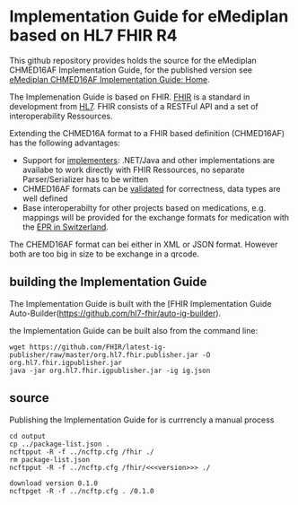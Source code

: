 # Implementation Guide for eMediplan based on HL7 FHIR R4

This github repository provides holds the source for the eMediplan CHMED16AF Implementation Guide, for the published version see 
[eMediplan CHMED16AF Implementation Guide: Home](http://chmed16af.emediplan.ch/).

The Implemenation Guide is based on FHIR. [FHIR](http://www.hl7.org/fhir) is a standard in development from [HL7](http://www.hl7.org/). FHIR consists of a RESTFul API and a set of interoperability Ressources. 

Extending the CHMED16A format to a FHIR based definition (CHMED16AF) has the following advantages:
* Support for [implementers](http://build.fhir.org/implsupport-module.html): .NET/Java and other implementations are availabe to work directly with FHIR Ressources, no separate Parser/Serializer has to be written
* CHMED16AF formats can be [validated](http://build.fhir.org/validation.html) for correctness, data types are well defined 
* Base interoperabilty for other projects based on medications, e.g. mappings will be provided for the exchange formats for medication with the [EPR in Switzerland](http://www.e-health-suisse.ch/umsetzung/00252/index.html?lang=de).

The CHEMD16AF format can bei either in XML or JSON format. However both are too big in size to be exchange in a qrcode. 


## building the Implementation Guide
The Implementation Guide is built with the [FHIR Implementation Guide Auto-Builder(https://github.com/hl7-fhir/auto-ig-builder).

the Implementation Guide can be built also from the command line:

```
wget https://github.com/FHIR/latest-ig-publisher/raw/master/org.hl7.fhir.publisher.jar -O org.hl7.fhir.igpublisher.jar
java -jar org.hl7.fhir.igpublisher.jar -ig ig.json

```

## source
Publishing the Implementation Guide for is currrencly a manual process

```
cd output
cp ../package-list.json .
ncftpput -R -f ../ncftp.cfg /fhir ./
rm package-list.json
ncftpput -R -f ../ncftp.cfg /fhir/<<<version>>> ./
```

```
download version 0.1.0
ncftpget -R -f ../ncftp.cfg . /0.1.0
```